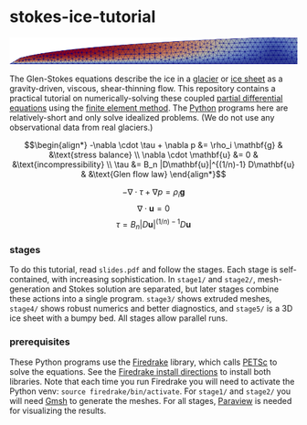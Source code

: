 # stokes-ice-tutorial

<p align="center">
<img src="latex/figs/stage2.png" alt="ice speed in a glacier" />
</p>

The Glen-Stokes equations describe the ice in a [glacier](https://en.wikipedia.org/wiki/Glacier) or [ice sheet](https://en.wikipedia.org/wiki/Glacier) as a gravity-driven, viscous, shear-thinning flow.  This repository contains a practical tutorial on numerically-solving these coupled [partial differential equations](https://en.wikipedia.org/wiki/Partial_differential_equation) using the [finite element method](https://en.wikipedia.org/wiki/Finite_element_method).  The [Python](https://www.python.org/) programs here are relatively-short and only solve idealized problems.  (We do not use any observational data from real glaciers.)

$$\begin{align*}
-\nabla \cdot \tau + \nabla p &= \rho_i \mathbf{g} & &\text{stress balance} \\
\nabla \cdot \mathbf{u} &= 0 & &\text{incompressibility} \\
\tau &= B_n |D\mathbf{u}|^{(1/n)-1} D\mathbf{u} & &\text{Glen flow law}
\end{align*}$$

$$-\nabla \cdot \tau + \nabla p = \rho_i \mathbf{g}$$
$$\nabla \cdot \mathbf{u} = 0$$
$$\tau = B_n |D\mathbf{u}|^{(1/n)-1} D\mathbf{u}$$

### stages

To do this tutorial, read `slides.pdf` and follow the stages.  Each stage is self-contained, with increasing sophistication.  In `stage1/` and `stage2/`, mesh-generation and Stokes solution are separated, but later stages combine these actions into a single program.  `stage3/` shows extruded meshes,
`stage4/` shows robust numerics and better diagnostics, and `stage5/` is a 3D ice sheet with a bumpy bed.  All stages allow parallel runs.

### prerequisites

These Python programs use the [Firedrake](https://www.firedrakeproject.org/) library, which calls [PETSc](https://www.mcs.anl.gov/petsc/) to solve the equations.  See the [Firedrake install directions](https://www.firedrakeproject.org/download.html) to install both libraries.  Note that each time you run Firedrake you will need to activate the Python venv: `source firedrake/bin/activate`.  For `stage1/` and `stage2/` you will need [Gmsh](https://gmsh.info/) to generate the meshes.  For all stages, [Paraview](https://www.paraview.org/) is needed for visualizing the results.

